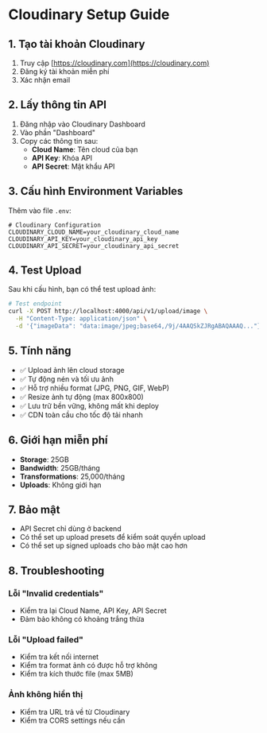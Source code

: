 # Cloudinary Setup Guide

## 1. Tạo tài khoản Cloudinary

1. Truy cập [https://cloudinary.com](https://cloudinary.com)
2. Đăng ký tài khoản miễn phí
3. Xác nhận email

## 2. Lấy thông tin API

1. Đăng nhập vào Cloudinary Dashboard
2. Vào phần "Dashboard" 
3. Copy các thông tin sau:
   - **Cloud Name**: Tên cloud của bạn
   - **API Key**: Khóa API
   - **API Secret**: Mật khẩu API

## 3. Cấu hình Environment Variables

Thêm vào file `.env`:

```env
# Cloudinary Configuration
CLOUDINARY_CLOUD_NAME=your_cloudinary_cloud_name
CLOUDINARY_API_KEY=your_cloudinary_api_key
CLOUDINARY_API_SECRET=your_cloudinary_api_secret
```

## 4. Test Upload

Sau khi cấu hình, bạn có thể test upload ảnh:

```bash
# Test endpoint
curl -X POST http://localhost:4000/api/v1/upload/image \
  -H "Content-Type: application/json" \
  -d '{"imageData": "data:image/jpeg;base64,/9j/4AAQSkZJRgABAQAAAQ..."}'
```

## 5. Tính năng

- ✅ Upload ảnh lên cloud storage
- ✅ Tự động nén và tối ưu ảnh
- ✅ Hỗ trợ nhiều format (JPG, PNG, GIF, WebP)
- ✅ Resize ảnh tự động (max 800x800)
- ✅ Lưu trữ bền vững, không mất khi deploy
- ✅ CDN toàn cầu cho tốc độ tải nhanh

## 6. Giới hạn miễn phí

- **Storage**: 25GB
- **Bandwidth**: 25GB/tháng
- **Transformations**: 25,000/tháng
- **Uploads**: Không giới hạn

## 7. Bảo mật

- API Secret chỉ dùng ở backend
- Có thể set up upload presets để kiểm soát quyền upload
- Có thể set up signed uploads cho bảo mật cao hơn

## 8. Troubleshooting

### Lỗi "Invalid credentials"
- Kiểm tra lại Cloud Name, API Key, API Secret
- Đảm bảo không có khoảng trắng thừa

### Lỗi "Upload failed"
- Kiểm tra kết nối internet
- Kiểm tra format ảnh có được hỗ trợ không
- Kiểm tra kích thước file (max 5MB)

### Ảnh không hiển thị
- Kiểm tra URL trả về từ Cloudinary
- Kiểm tra CORS settings nếu cần
